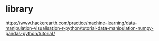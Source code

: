 # library

https://www.hackerearth.com/practice/machine-learning/data-manipulation-visualisation-r-python/tutorial-data-manipulation-numpy-pandas-python/tutorial/
